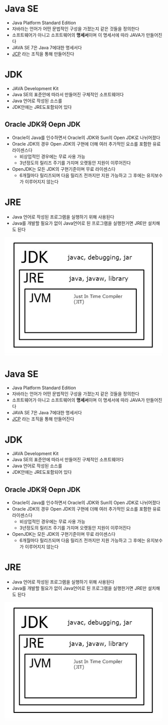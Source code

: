 # Java SE

* Java Platform Standard Edition
* 자바라는 언어가 어떤 문법적인 구성을 가졌는지 같은 것들을 정의한다
* 소프트웨어가 아니고 소프트웨어의 **명세서**이며 이 명세서에 따라 JAVA가 만들어진다
* JAVA SE 7은 Java 7에대한 명세서다
* [ JCP]( http://jcp.org) 라는 조직을 통해 만들어진다

# JDK

* JAVA Development Kit
* Java SE의 표준안에 따라서 만들어진 구체적인 소프트웨어다
* Java 언어로 작성된 소스를 
* JDK안에는 JRE도포함되어 있다

## Oracle JDK와 Oepn JDK

* Oracle이 Java를 인수하면서 Oracle의 JDK와 Sun의 Open JDK로 나뉘어졌다
* Oracle JDK의 경우 Open JDK의 구현에 더해 여러 추가적인 요소를 포함한 유료 라이센스다
  * 비상업적인 경우에는 무료 사용 가능
  * 3년정도의 릴리즈 주기를 가지며 오랫동안 지원이 이루어진다
* OpenJDK는 모든 JDK의 구현기준이며 무료 라이센스다
  * 6개월마다 릴리즈되며 다음 릴리즈 전까지만 지원 가능하고 그 후에는 유지보수가 이루어지지 않는다

# JRE

* Java 언어로 작성된 프로그램을 실행하기 위해 사용된다
* Java를 개발할 필요가 없이 Java언어로 된 프로그램을 실행한거면 JRE만 설치해도 된다

![1842](../img/SDK_JDK_JRE_WAR.jpg)

# Java SE

* Java Platform Standard Edition
* 자바라는 언어가 어떤 문법적인 구성을 가졌는지 같은 것들을 정의한다
* 소프트웨어가 아니고 소프트웨어의 **명세서**이며 이 명세서에 따라 JAVA가 만들어진다
* JAVA SE 7은 Java 7에대한 명세서다
* [ JCP]( http://jcp.org) 라는 조직을 통해 만들어진다

# JDK

* JAVA Development Kit
* Java SE의 표준안에 따라서 만들어진 구체적인 소프트웨어다
* Java 언어로 작성된 소스를 
* JDK안에는 JRE도포함되어 있다

## Oracle JDK와 Oepn JDK

* Oracle이 Java를 인수하면서 Oracle의 JDK와 Sun의 Open JDK로 나뉘어졌다
* Oracle JDK의 경우 Open JDK의 구현에 더해 여러 추가적인 요소를 포함한 유료 라이센스다
  * 비상업적인 경우에는 무료 사용 가능
  * 3년정도의 릴리즈 주기를 가지며 오랫동안 지원이 이루어진다
* OpenJDK는 모든 JDK의 구현기준이며 무료 라이센스다
  * 6개월마다 릴리즈되며 다음 릴리즈 전까지만 지원 가능하고 그 후에는 유지보수가 이루어지지 않는다

# JRE

* Java 언어로 작성된 프로그램을 실행하기 위해 사용된다
* Java를 개발할 필요가 없이 Java언어로 된 프로그램을 실행한거면 JRE만 설치해도 된다

![1842](../img/SDK_JDK_JRE_WAR.jpg)
